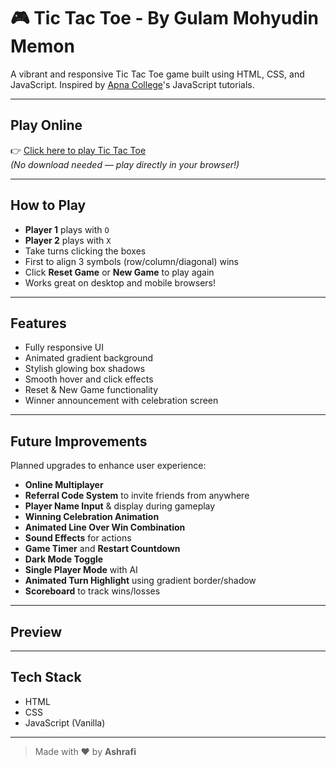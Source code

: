 # 🎮 Tic Tac Toe - By Gulam Mohyudin Memon

A vibrant and responsive Tic Tac Toe game built using HTML, CSS, and JavaScript. Inspired by [Apna College](https://www.youtube.com/@ApnaCollegeOfficial)'s JavaScript tutorials.

---

## Play Online

👉 [Click here to play Tic Tac Toe](https://memon-gulam-45.github.io/Tic-Tac-Toe-/)  
_(No download needed — play directly in your browser!)_


---

## How to Play

- **Player 1** plays with `O`
- **Player 2** plays with `X`
- Take turns clicking the boxes
- First to align 3 symbols (row/column/diagonal) wins
- Click **Reset Game** or **New Game** to play again
- Works great on desktop and mobile browsers!

---

## Features

- Fully responsive UI
- Animated gradient background
- Stylish glowing box shadows
- Smooth hover and click effects
- Reset & New Game functionality
- Winner announcement with celebration screen

---

## Future Improvements

Planned upgrades to enhance user experience:

- **Online Multiplayer**
- **Referral Code System** to invite friends from anywhere
- **Player Name Input** & display during gameplay
- **Winning Celebration Animation**
- **Animated Line Over Win Combination**
- **Sound Effects** for actions
- **Game Timer** and **Restart Countdown**
- **Dark Mode Toggle**
- **Single Player Mode** with AI
- **Animated Turn Highlight** using gradient border/shadow
- **Scoreboard** to track wins/losses

---

## Preview



---

## Tech Stack

- HTML
- CSS
- JavaScript (Vanilla)

---

> Made with ❤️ by **Ashrafi**
